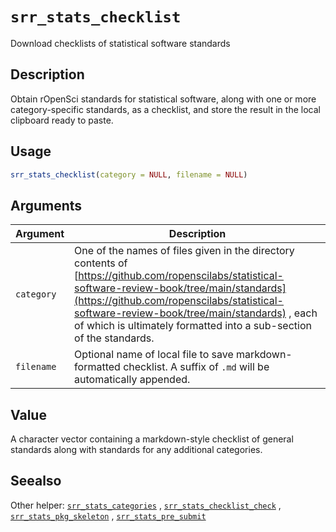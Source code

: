 # `srr_stats_checklist`

Download checklists of statistical software standards


## Description

Obtain rOpenSci standards for statistical software, along with one or more
 category-specific standards, as a checklist, and store the result in the
 local clipboard ready to paste.


## Usage

```r
srr_stats_checklist(category = NULL, filename = NULL)
```


## Arguments

Argument      |Description
------------- |----------------
`category`     |     One of the names of files given in the directory contents of [https://github.com/ropenscilabs/statistical-software-review-book/tree/main/standards](https://github.com/ropenscilabs/statistical-software-review-book/tree/main/standards) , each of which is ultimately formatted into a sub-section of the standards.
`filename`     |     Optional name of local file to save markdown-formatted checklist. A suffix of `.md` will be automatically appended.


## Value

A character vector containing a markdown-style checklist of general
 standards along with standards for any additional categories.


## Seealso

Other helper:
 [`srr_stats_categories`](#srrstatscategories) ,
 [`srr_stats_checklist_check`](#srrstatschecklistcheck) ,
 [`srr_stats_pkg_skeleton`](#srrstatspkgskeleton) ,
 [`srr_stats_pre_submit`](#srrstatspresubmit)


